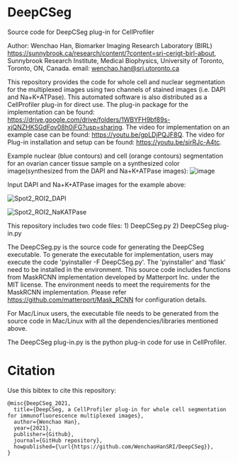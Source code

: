 # DeepCSeg
Source code for DeepCSeg plug-in for CellProfiler

Author: Wenchao Han, Biomarker Imaging Research Laboratory (BIRL) https://sunnybrook.ca/research/content/?content=sri-cerigt-birl-about, Sunnybrook Research Institute, Medical Biophysics, University of Toronto, Toronto, ON, Canada.
email: wenchao.han@sri.utoronto.ca

This repository provides the code for whole cell and nuclear segmentation for the multiplexed images using two channels of stained images (i.e. DAPI and Na+K+ATPase). This automated software is also distributed as a CellProfiler plug-in for direct use. 
The plug-in package for the implementation can be found: https://drive.google.com/drive/folders/1WBYFH9bf89s-xjQNZHKSGdFov08h0iFG?usp=sharing.
The video for implementation on an example case can be found: https://youtu.be/gpLDjPQJF8Q.
The video for Plug-in installation and setup can be found: https://youtu.be/sirRJc-A4tc.

Example nuclear (blue contours) and cell (orange contours) segmentation for an ovarian cancer tissue sample on a synthesized color image(synthesized from the DAPI and Na+K+ATPase images): 
![image](https://user-images.githubusercontent.com/60233311/115459866-2aa96e00-a1ed-11eb-9172-f8fff36dc7ed.png)

Input DAPI and Na+K+ATPase images for the example above:

![Spot2_ROI2_DAPI](https://user-images.githubusercontent.com/60233311/115460234-a4d9f280-a1ed-11eb-8371-a4cc2fba2068.png)

![Spot2_ROI2_NaKATPase](https://user-images.githubusercontent.com/60233311/115460247-a86d7980-a1ed-11eb-90ac-7a0bd9b85e7b.png)


This repository includes two code files: 1) DeepCSeg.py 2) DeepCSeg plug-in.py

The DeepCSeg.py is the source code for generating the DeepCSeg executable. To generate the executable for implementation, users may execute the code 'pyinstaller -F DeepCSeg.py'. The 'pyinstaller' and 'flask' need to be installed in the environment. This source code includes functions from MaskRCNN implementation developed by Matterport Inc. under the MIT license. The environment needs to meet the requirements for the MaskRCNN implementation. Please refer https://github.com/matterport/Mask_RCNN for configuration details.

For Mac/Linux users, the executable file needs to be generated from the source code in Mac/Linux with all the dependencies/libraries mentioned above. 

The DeepCSeg plug-in.py is the python plug-in code for use in CellProfiler.

# Citation
Use this bibtex to cite this repository:
```
@misc{DeepCSeg_2021,
  title={DeepCSeg, a CellProfiler plug-in for whole cell segmentation for immunofluorescence multiplexed images},
  author={Wenchao Han},
  year={2021},
  publisher={Github},
  journal={GitHub repository},
  howpublished={\url{https://github.com/WenchaoHanSRI/DeepCSeg}},
}
```

